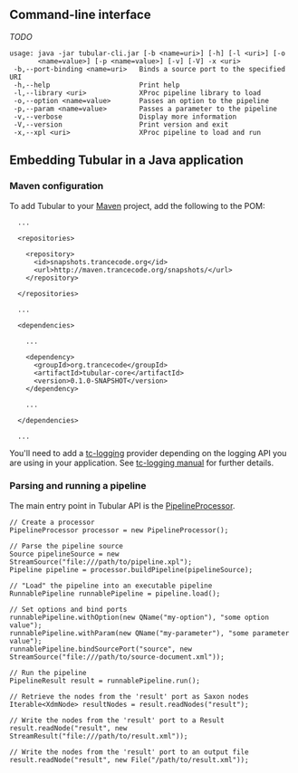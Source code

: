 ## Command-line interface ##

_TODO_

```
usage: java -jar tubular-cli.jar [-b <name=uri>] [-h] [-l <uri>] [-o
       <name=value>] [-p <name=value>] [-v] [-V] -x <uri>
 -b,--port-binding <name=uri>   Binds a source port to the specified URI
 -h,--help                      Print help
 -l,--library <uri>             XProc pipeline library to load
 -o,--option <name=value>       Passes an option to the pipeline
 -p,--param <name=value>        Passes a parameter to the pipeline
 -v,--verbose                   Display more information
 -V,--version                   Print version and exit
 -x,--xpl <uri>                 XProc pipeline to load and run
```

## Embedding Tubular in a Java application ##

### Maven configuration ###

To add Tubular to your [Maven](http://maven.apache.org/) project, add the following to the POM:

```
  ...

  <repositories>

    <repository>
      <id>snapshots.trancecode.org</id>
      <url>http://maven.trancecode.org/snapshots/</url>
    </repository>

  </repositories>

  ...

  <dependencies>

    ...

    <dependency>
      <groupId>org.trancecode</groupId>
      <artifactId>tubular-core</artifactId>
      <version>0.1.0-SNAPSHOT</version>
    </dependency>

    ...

  </dependencies>

  ...
```

You'll need to add a [tc-logging](http://code.google.com/p/tc-logging/) provider depending on the logging API you are using in your application. See [tc-logging manual](http://code.google.com/p/tc-logging/wiki/Manual) for further details.

### Parsing and running a pipeline ###

The main entry point in Tubular API is the [PipelineProcessor](http://static.trancecode.org/api/org.trancecode/tubular/0.1.0-SNAPSHOT/org/trancecode/xproc/PipelineProcessor.html).
```
// Create a processor
PipelineProcessor processor = new PipelineProcessor();

// Parse the pipeline source
Source pipelineSource = new StreamSource("file:///path/to/pipeline.xpl");
Pipeline pipeline = processor.buildPipeline(pipelineSource);

// "Load" the pipeline into an executable pipeline
RunnablePipeline runnablePipeline = pipeline.load();

// Set options and bind ports
runnablePipeline.withOption(new QName("my-option"), "some option value");
runnablePipeline.withParam(new QName("my-parameter"), "some parameter value");
runnablePipeline.bindSourcePort("source", new StreamSource("file:///path/to/source-document.xml"));

// Run the pipeline
PipelineResult result = runnablePipeline.run();

// Retrieve the nodes from the 'result' port as Saxon nodes
Iterable<XdmNode> resultNodes = result.readNodes("result");

// Write the nodes from the 'result' port to a Result
result.readNode("result", new StreamResult("file:///path/to/result.xml"));

// Write the nodes from the 'result' port to an output file
result.readNode("result", new File("/path/to/result.xml"));
```